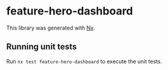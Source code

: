 # feature-hero-dashboard

This library was generated with [Nx](https://nx.dev).

## Running unit tests

Run `nx test feature-hero-dashboard` to execute the unit tests.
